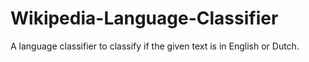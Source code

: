 # Wikipedia-Language-Classifier

A language classifier to classify if the given text is in English or Dutch. 
